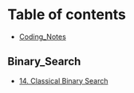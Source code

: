 # Table of contents

* [Coding\_Notes](README.md)

## Binary\_Search

* [14. Classical Binary Search](binary_search/14.-classical-binary-search.md)


